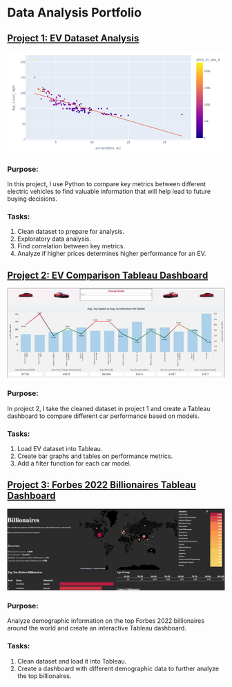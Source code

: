 # Data Analysis Portfolio


## [Project 1: EV Dataset Analysis](https://github.com/leon-arie/leon-arie.github.io/blob/main/EV%20Analysis.ipynb)

[![name](data-analysis.png)](https://github.com/leon-arie/leon-arie.github.io/blob/main/EV%20Analysis.ipynb)

### Purpose: 
In this project, I use Python to compare key metrics between different electric vehicles to find valuable information that will help lead to future buying decisions.
### Tasks:
1. Clean dataset to prepare for analysis.
2. Exploratory data analysis.
3. Find correlation between key metrics.
4. Analyze if higher prices determines higher performance for an EV.

## [Project 2: EV Comparison Tableau Dashboard](https://public.tableau.com/app/profile/leon.arie/viz/EVDashboard_16550801177210/CarDashboard) 

[![name](ev-tableau.png)](https://public.tableau.com/app/profile/leon.arie/viz/EVDashboard_16550801177210/CarDashboard)

### Purpose: 
In project 2, I take the cleaned dataset in project 1 and create a Tableau dashboard to compare different car performance based on models.  

### Tasks:
1. Load EV dataset into Tableau.
2. Create bar graphs and tables on performance metrics.
4. Add a filter function for each car model.

## [Project 3: Forbes 2022 Billionaires Tableau Dashboard](https://public.tableau.com/app/profile/leon.arie/viz/Billionaires_16552642324310/Dashboard1) 

[![name](billionare-tableau.png)](https://public.tableau.com/app/profile/leon.arie/viz/Billionaires_16552642324310/Dashboard1)
### Purpose:
Analyze demographic information on the top Forbes 2022 billionaires around the world and create an interactive Tableau dashboard.

### Tasks:
1. Clean dataset and load it into Tableau.
3. Create a dashboard with different demographic data to further analyze the top billionaires.
